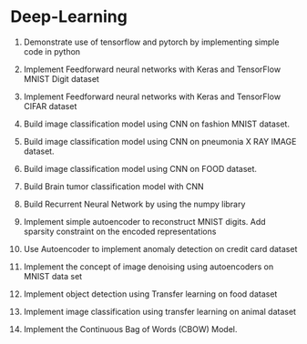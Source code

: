 # Deep-Learning

1. Demonstrate use of tensorflow and pytorch by implementing simple code in python

2. Implement Feedforward neural networks with Keras and TensorFlow MNIST Digit dataset

3. Implement Feedforward neural networks with Keras and TensorFlow CIFAR dataset

4. Build image classification model using CNN on fashion MNIST dataset.

5. Build image classification model using CNN on pneumonia X RAY IMAGE dataset.

6. Build image classification model using CNN on FOOD dataset.

7. Build Brain tumor classification model with CNN

8. Build Recurrent Neural Network by using the numpy library

9. Implement simple autoencoder to reconstruct MNIST digits. Add sparsity constraint on the encoded representations

10. Use Autoencoder to implement anomaly detection on credit card dataset

11. Implement the concept of image denoising using autoencoders on MNIST data set

12. Implement object detection using Transfer learning on food dataset

13. Implement image classification using transfer learning on animal dataset

14. Implement the Continuous Bag of Words (CBOW) Model.
